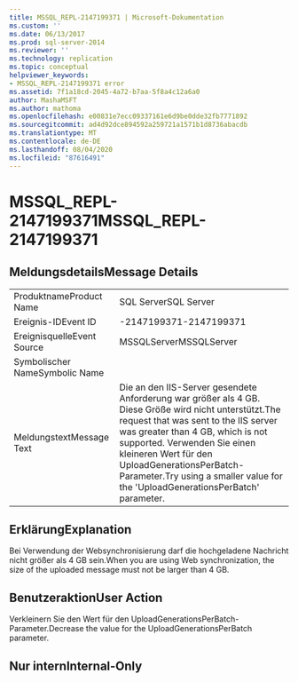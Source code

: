 ```yaml
---
title: MSSQL_REPL-2147199371 | Microsoft-Dokumentation
ms.custom: ''
ms.date: 06/13/2017
ms.prod: sql-server-2014
ms.reviewer: ''
ms.technology: replication
ms.topic: conceptual
helpviewer_keywords:
- MSSQL_REPL-2147199371 error
ms.assetid: 7f1a18cd-2045-4a72-b7aa-5f8a4c12a6a0
author: MashaMSFT
ms.author: mathoma
ms.openlocfilehash: e00831e7ecc09337161e6d9be0dde32fb7771892
ms.sourcegitcommit: ad4d92dce894592a259721a1571b1d8736abacdb
ms.translationtype: MT
ms.contentlocale: de-DE
ms.lasthandoff: 08/04/2020
ms.locfileid: "87616491"
---
```

# <a name="mssql_repl-2147199371"></a><span data-ttu-id="aeeac-102">MSSQL_REPL-2147199371</span><span class="sxs-lookup"><span data-stu-id="aeeac-102">MSSQL_REPL-2147199371</span></span>
    
## <a name="message-details"></a><span data-ttu-id="aeeac-103">Meldungsdetails</span><span class="sxs-lookup"><span data-stu-id="aeeac-103">Message Details</span></span>  
  
|||  
|-|-|  
|<span data-ttu-id="aeeac-104">Produktname</span><span class="sxs-lookup"><span data-stu-id="aeeac-104">Product Name</span></span>|<span data-ttu-id="aeeac-105">SQL Server</span><span class="sxs-lookup"><span data-stu-id="aeeac-105">SQL Server</span></span>|  
|<span data-ttu-id="aeeac-106">Ereignis-ID</span><span class="sxs-lookup"><span data-stu-id="aeeac-106">Event ID</span></span>|<span data-ttu-id="aeeac-107">-2147199371</span><span class="sxs-lookup"><span data-stu-id="aeeac-107">-2147199371</span></span>|  
|<span data-ttu-id="aeeac-108">Ereignisquelle</span><span class="sxs-lookup"><span data-stu-id="aeeac-108">Event Source</span></span>|<span data-ttu-id="aeeac-109">MSSQLServer</span><span class="sxs-lookup"><span data-stu-id="aeeac-109">MSSQLServer</span></span>|  
|<span data-ttu-id="aeeac-110">Symbolischer Name</span><span class="sxs-lookup"><span data-stu-id="aeeac-110">Symbolic Name</span></span>||  
|<span data-ttu-id="aeeac-111">Meldungstext</span><span class="sxs-lookup"><span data-stu-id="aeeac-111">Message Text</span></span>|<span data-ttu-id="aeeac-112">Die an den IIS-Server gesendete Anforderung war größer als 4 GB. Diese Größe wird nicht unterstützt.</span><span class="sxs-lookup"><span data-stu-id="aeeac-112">The request that was sent to the IIS server was greater than 4 GB, which is not supported.</span></span> <span data-ttu-id="aeeac-113">Verwenden Sie einen kleineren Wert für den UploadGenerationsPerBatch-Parameter.</span><span class="sxs-lookup"><span data-stu-id="aeeac-113">Try using a smaller value for the 'UploadGenerationsPerBatch' parameter.</span></span>|  
  
## <a name="explanation"></a><span data-ttu-id="aeeac-114">Erklärung</span><span class="sxs-lookup"><span data-stu-id="aeeac-114">Explanation</span></span>  
 <span data-ttu-id="aeeac-115">Bei Verwendung der Websynchronisierung darf die hochgeladene Nachricht nicht größer als 4 GB sein.</span><span class="sxs-lookup"><span data-stu-id="aeeac-115">When you are using Web synchronization, the size of the uploaded message must not be larger than 4 GB.</span></span>  
  
## <a name="user-action"></a><span data-ttu-id="aeeac-116">Benutzeraktion</span><span class="sxs-lookup"><span data-stu-id="aeeac-116">User Action</span></span>  
 <span data-ttu-id="aeeac-117">Verkleinern Sie den Wert für den UploadGenerationsPerBatch-Parameter.</span><span class="sxs-lookup"><span data-stu-id="aeeac-117">Decrease the value for the UploadGenerationsPerBatch parameter.</span></span>  
  
## <a name="internal-only"></a><span data-ttu-id="aeeac-118">Nur intern</span><span class="sxs-lookup"><span data-stu-id="aeeac-118">Internal-Only</span></span>  
  
